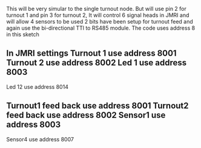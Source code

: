 This will be very simular to the single turnout node. 
But will use pin 2 for turnout 1 and pin 3 for turnout 2,
It will control 6 signal heads in JMRI 
and will allow 4 sensors to be used
2 bits have been setup for turnout feed
and again use the bi-directional TTl to RS485 module.
The code uses address 8 in this sketch

In JMRI settings
Turnout 1 use address 8001
Turnout 2 use address 8002
Led 1 use address 8003
------
Led 12 use address 8014

Turnout1 feed back use address 8001
Turnout2 feed back use address 8002
Sensor1 use address 8003
------
Sensor4 use address 8007
